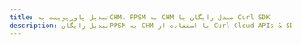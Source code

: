 ---title: تبدیل پاورپوینت بهCHM، PPSM به CHM مبدل رایگان یا Curl SDKdescription: تبدیل رایگانPPSM به CHM با استفاده از Curl Cloud APIs & SDK. همچنین اسناد Microsoft PowerPoint را در Cloud ایجاد، ویرایش و رندر کنید.---